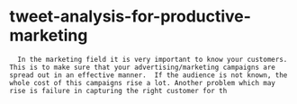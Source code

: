 # tweet-analysis-for-productive-marketing
      In the marketing field it is very important to know your customers. This is to make sure that your advertising/marketing campaigns are spread out in an effective manner.  If the audience is not known, the whole cost of this campaigns rise a lot. Another problem which may rise is failure in capturing the right customer for th
